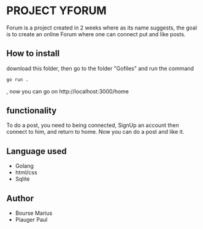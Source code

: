 # PROJECT YFORUM

Forum is a project created in 2 weeks where as its name suggests, the goal is to create an online Forum where one can connect put and like posts.

## How to install

download this folder, then go to the folder "Gofiles" and run the command
```bash 
go run .
```
, now you can go on http://localhost:3000/home

## functionality

To do a post, you need to being connected, SignUp an account then connect to him, and return to home. Now you can do a post and like it.

## Language used

- Golang
- html/css
- Sqlite

## Author

- Bourse Marius
- Piauger Paul
